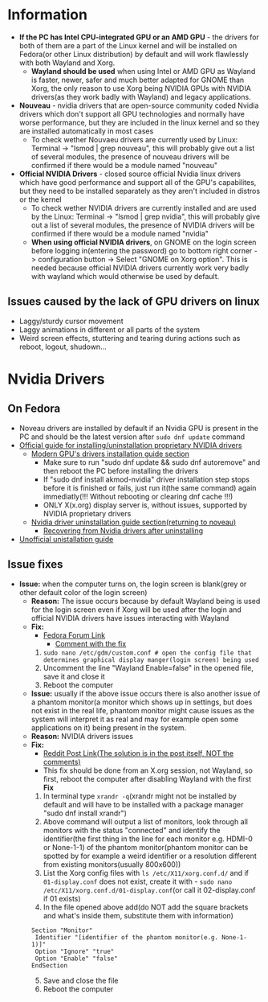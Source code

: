 # Information
*  **If the PC has Intel CPU-integrated GPU or an AMD GPU** - the drivers for both of them are a part of the Linux kernel and will be installed on Fedora(or other Linux distribution) by default and will work flawlessly with both Wayland and Xorg.
	* **Wayland should be used** when using Intel or AMD GPU as Wayland is faster, newer, safer and much better adapted for GNOME than Xorg, the only reason to use Xorg being NVIDIA GPUs with NVIDIA drivers(as they work badly with Wayland) and legacy applications.
* **Nouveau** - nvidia drivers that are open-source community coded Nvidia drivers which don't support all GPU technologies and normally have worse performance, but they are included in the linux kernel and so they are installed automatically in most cases
	* To check wether Nouvaeu drivers are currently used by Linux: Terminal -> "lsmod | grep nouveau", this will probably give out a list of several modules, the presence of nouveau drivers will be confirmed if there would be a module named "nouveau"
* **Official NVIDIA Drivers** - closed source official Nvidia linux drivers which have good performance and support all of the GPU's capabilites, but they need to be installed separately as they aren't included in distros or the kernel
	* To check wether NVIDIA drivers are currently installed and are used by the Linux: Terminal -> "lsmod | grep nvidia", this will probably give out a list of several modules, the presence of NVIDIA drivers will be confirmed if there would be a module named "nvidia" 
	* **When using official NVIDIA drivers**, on GNOME on the login screen before logging in(entering the password) go to bottom right corner -> configuration button -> Select "GNOME on Xorg option". This is needed because official NVIDIA drivers currently work very badly with wayland which would otherwise be used by default.
	
	
## Issues caused by the lack of GPU drivers on linux
* Laggy/sturdy cursor movement
* Laggy animations in different or all parts of the system
* Weird screen effects, stuttering and tearing during actions such as reboot, logout, shudown...



# Nvidia Drivers
## On Fedora
* Noveau drivers are installed by default if an Nvidia GPU is present in the PC and should be the latest version after `sudo dnf update` command
* [Official guide for installing/uninstallation proprietary NVIDIA drivers](https://rpmfusion.org/Howto/NVIDIA)
	* [Modern GPU's drivers installation guide section](https://rpmfusion.org/Howto/NVIDIA#Current_GeForce.2FQuadro.2FTesla)
		* Make sure to run "sudo dnf update && sudo dnf autoremove" and then reboot the PC before installing the drivers
		* If "sudo dnf install akmod-nvidia" driver installation step stops before it is finished or fails, just run it(the same command) again immediatly(!!! Without rebooting or clearing dnf cache !!!)	
		* ONLY X(x.org) display server is, without issues, supported by NVIDIA proprietary drivers
	* [Nvidia driver uninstallation guide section(returning to noveau)](https://rpmfusion.org/Howto/NVIDIA#Uninstall_the_NVIDIA_driver)
		* [Recovering from Nvidia drivers after uninstalling](https://rpmfusion.org/Howto/NVIDIA#Recover_from_NVIDIA_installer)
* [Unofficial unistallation guide](https://www.if-not-true-then-false.com/2015/fedora-nvidia-guide/3/)


## Issue fixes
* **Issue:** when the computer turns on, the login screen is blank(grey or other default color of the login screen)
	* **Reason:** The issue occurs because by default Wayland being is used for the login screen even if Xorg will be used after the login and official NVIDIA drivers have issues interacting with Wayland
	* **Fix:**
		* [Fedora Forum Link](https://discussion.fedoraproject.org/t/nvidia-driver-530-41-03-black-login-screen/80244)
			* [Comment with the fix](https://discussion.fedoraproject.org/t/nvidia-driver-530-41-03-black-login-screen/80244/2)
		1. ```sudo nano /etc/gdm/custom.conf # open the config file that determines graphical display manger(login screen) being used```
		2. Uncomment the line "Wayland Enable=false" in the opened file, save it and close it
		3. Reboot the computer
	* **Issue:** usually if the above issue occurs there is also another issue of a phantom monitor(a monitor which shows up in settings, but does not exist in the real life, phantom monitor might cause issues as the system will interpret it as real and may for example open some applications on it) being present in the system.
	* **Reason:** NVIDIA drivers issues
	* **Fix:**
		* [Reddit Post Link(The solution is in the post itself, NOT the comments)](https://www.reddit.com/r/Fedora/comments/jo19yq/fedora_33_empty_login_screen_after_nvidia_drivers/)
		* This fix should be done from an X.org session, not Wayland, so first, reboot the computer after disabling Wayland with the first **Fix**
		1. In terminal type ```xrandr -q```(xrandr might not be installed by default and will have to be installed with a package manager "sudo dnf install xrandr")
		2. Above command will output a list of monitors, look through all monitors with the status "connected" and identify the identifier(the first thing in the line for each monitor e.g. HDMI-0 or None-1-1) of the phantom monitor(phantom monitor can be spotted by for example a weird identifier or a resolution different from existing monitors(usually 800x600))
		3. List the Xorg config files with ```ls /etc/X11/xorg.conf.d/``` and if `01-display.conf` does not exist, create it with - ```sudo nano /etc/X11/xorg.conf.d/01-display.conf```(or call it 02-display.conf if 01 exists)
		4. In the file opened above add(do NOT add the square brackets and what's inside them, substitute them with information)
		```
		Section "Monitor"
		 Identifier "[identifier of the phantom monitor(e.g. None-1-1)]"
		 Option "Ignore" "true"
		 Option "Enable" "false"
		EndSection
		```
		5. Save and close the file
		6. Reboot the computer
